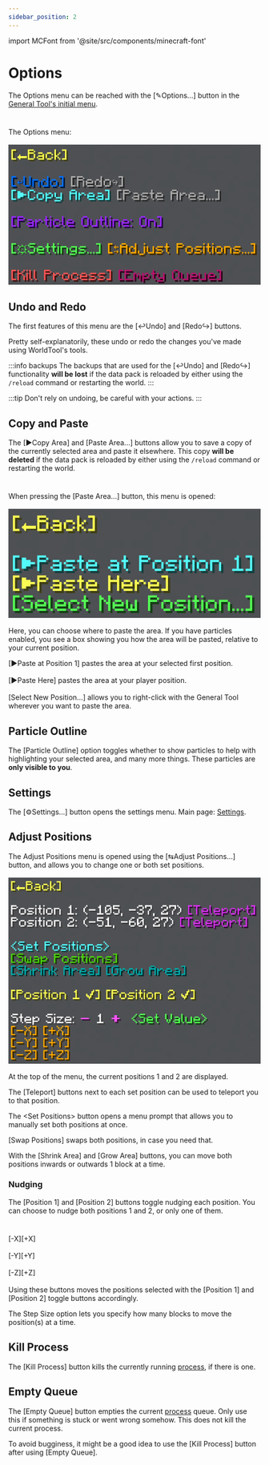 ```yaml
---
sidebar_position: 2
---
```


import MCFont from '@site/src/components/minecraft-font'

# Options

The Options menu can be reached with the <MCFont color="aqua">[✎Options...]</MCFont> button in the [General Tool's initial menu](usage#initial-menu).
#
The Options menu:<br></br>
![[The options menu]](img/options_menu.png)

## Undo and Redo

The first features of this menu are the <MCFont color="#036ffc">[↩Undo]</MCFont> and <MCFont color="#7c2bff">[Redo↪]</MCFont> buttons.

Pretty self-explanatorily, these undo or redo the changes you've made using WorldTool's tools.

:::info backups
The backups that are used for the <MCFont color="#036ffc">[↩Undo]</MCFont> and <MCFont color="#7c2bff">[Redo↪]</MCFont> functionality **will be lost** if the data pack is reloaded by either using the `/reload` command or restarting the world.
:::

:::tip
Don't rely on undoing, be careful with your actions.
:::

## Copy and Paste

The <MCFont color="aqua">[▶Copy Area]</MCFont> and <MCFont color="#06c248">[Paste Area...]</MCFont> buttons allow you to save a copy of the currently selected area and paste it elsewhere. This copy **will be deleted** if the data pack is reloaded by either using the `/reload` command or restarting the world.
#
When pressing the <MCFont color="#06c248">[Paste Area...]</MCFont> button, this menu is opened:<br></br>
![[The pasting menu]](img/paste_menu.png)

Here, you can choose where to paste the area. If you have particles enabled, you see a box showing you how the area will be pasted, relative to your current position.

<MCFont color="aqua">[▶Paste at Position 1]</MCFont> pastes the area at your selected first position.<br></br>
<MCFont color="yellow">[▶Paste Here]</MCFont> pastes the area at your player position.<br></br>
<MCFont color="green">[Select New Position...]</MCFont> allows you to right-click with the General Tool wherever you want to paste the area.

## Particle Outline

The <MCFont color="#9729ff">[Particle Outline]</MCFont> option toggles whether to show particles to help with highlighting your selected area, and many more things. These particles are **only visible to you**.

## Settings

The <MCFont color="green">[⚙Settings...]</MCFont> button opens the settings menu. Main page: [Settings](../configuration).

## Adjust Positions

The Adjust Positions menu is opened using the <MCFont color="gold">[⇆Adjust Positions...]</MCFont> button, and allows you to change one or both set positions.<br></br>
![[The Adjust Positions menu]](img/adjust_positions_menu.png)

At the top of the menu, the current positions 1 and 2 are displayed.

The <MCFont color="#d534eb">[Teleport]</MCFont> buttons next to each set position can be used to teleport you to that position.

The <MCFont color="aqua">&lt;Set Positions&gt;</MCFont> button opens a menu prompt that allows you to manually set both positions at once.

­<MCFont color="#4cd10f">[Swap Positions]</MCFont> swaps both positions, in case you need that.

With the <MCFont color="dark_aqua">[Shrink Area]</MCFont> and <MCFont color="dark_aqua">[Grow Area]</MCFont> buttons, you can move both positions inwards or outwards 1 block at a time.

### Nudging
The <MCFont color="yellow">[Position 1]</MCFont> and <MCFont color="yellow">[Position 2]</MCFont> buttons toggle nudging each position. You can choose to nudge both positions 1 and 2, or only one of them.
#
­<MCFont color="gold">[-X]</MCFont><MCFont color="gold">[+X]</MCFont><br></br>
­<MCFont color="gold">[-Y]</MCFont><MCFont color="gold">[+Y]</MCFont><br></br>
­<MCFont color="gold">[-Z]</MCFont><MCFont color="gold">[+Z]</MCFont><br></br>
Using these buttons moves the positions selected with the <MCFont color="yellow">[Position 1]</MCFont> and <MCFont color="yellow">[Position 2]</MCFont> toggle buttons accordingly.

The <MCFont>Step Size</MCFont> option lets you specify how many blocks to move the position(s) at a time.

## Kill Process

The <MCFont color="red">[Kill Process]</MCFont> button kills the currently running [process](../technical/processes), if there is one.

## Empty Queue

The <MCFont color="#b5146d">[Empty Queue]</MCFont> button empties the current [process](../technical/processes) queue. Only use this if something is stuck or went wrong somehow. This does not kill the current process.

To avoid bugginess, it might be a good idea to use the <MCFont color="red">[Kill Process]</MCFont> button after using <MCFont color="#b5146d">[Empty Queue]</MCFont>. 
